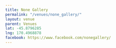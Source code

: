 ```yaml
---
title: None Gallery
permalink: "/venues/none_gallery/"
layout: venue
parent: Venues
lat: -45.8796285
lng: 170.4968878
facebook: https://www.facebook.com/nonegallery/
---
```


